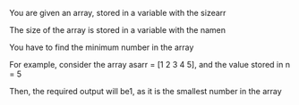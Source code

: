 You are given an array, stored in a variable with the sizearr

The size of the array is stored in a variable with the namen

You have to find the minimum number in the array

For example, consider the array asarr = [1 2 3 4 5], and the value stored in n = 5

Then, the required output will be1, as it is the smallest number in the array


